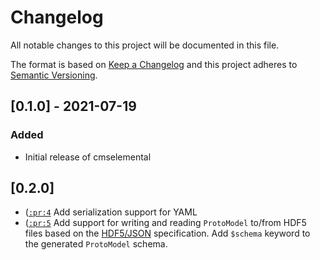 # Changelog
All notable changes to this project will be documented in this file.

The format is based on [Keep a Changelog](https://keepachangelog.com/en/1.0.0/) and this project adheres to [Semantic Versioning](https://semver.org/spec/v2.0.0.html).

## [0.1.0] - 2021-07-19
### Added

- Initial release of cmselemental

## [0.2.0]

- ([`:pr:4`](https://github.com/MolSSI/cmselemental/pull/4) Add serialization support for YAML
- ([`:pr:5`](https://github.com/MolSSI/cmselemental/pull/5) Add support for writing and reading `ProtoModel` to/from HDF5 files based on the [HDF5/JSON](https://hdf5-json.readthedocs.io) specification. Add `$schema` keyword to the generated `ProtoModel` schema.
